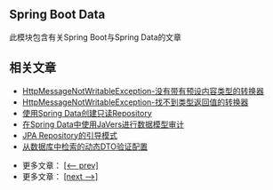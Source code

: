 ## Spring Boot Data

此模块包含有关Spring Boot与Spring Data的文章

## 相关文章

+ [HttpMessageNotWritableException-没有带有预设内容类型的转换器](http://tu-yucheng.github.io/springboot/2023/05/11/spring-no-converter-with-preset.html)
+ [HttpMessageNotWritableException-找不到类型返回值的转换器](http://tu-yucheng.github.io/springboot/2023/05/11/spring-no-converter-found.html)
+ [使用Spring Data创建只读Repository](http://tu-yucheng.github.io/springboot/2023/05/11/spring-data-read-only-repository.html)
+ [在Spring Data中使用JaVers进行数据模型审计](http://tu-yucheng.github.io/springboot/2023/05/11/spring-data-javers-audit.html)
+ [JPA Repository的引导模式](http://tu-yucheng.github.io/springboot/2023/05/11/jpa-bootstrap-mode.html)
+ [从数据库中检索的动态DTO验证配置](http://tu-yucheng.github.io/springboot/2023/05/11/spring-dynamic-dto-validation.html)

- 更多文章： [[<-- prev]](../spring-boot-data-1/README.md)
- 更多文章： [[next -->]](../spring-boot-data-3/README.md)
